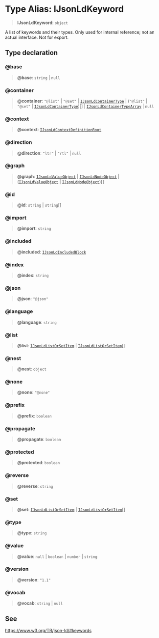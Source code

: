 # Type Alias: IJsonLdKeyword

> **IJsonLdKeyword**: `object`

A list of keywords and their types.
Only used for internal reference; not an actual interface.
Not for export.

## Type declaration

### @base

> **@base**: `string` \| `null`

### @container

> **@container**: `"@list"` \| `"@set"` \| [`IJsonLdContainerType`](IJsonLdContainerType.md) \| (`"@list"` \| `"@set"` \| [`IJsonLdContainerType`](IJsonLdContainerType.md))[] \| [`IJsonLdContainerTypeArray`](IJsonLdContainerTypeArray.md) \| `null`

### @context

> **@context**: [`IJsonLdContextDefinitionRoot`](IJsonLdContextDefinitionRoot.md)

### @direction

> **@direction**: `"ltr"` \| `"rtl"` \| `null`

### @graph

> **@graph**: [`IJsonLdValueObject`](IJsonLdValueObject.md) \| [`IJsonLdNodeObject`](../interfaces/IJsonLdNodeObject.md) \| ([`IJsonLdValueObject`](IJsonLdValueObject.md) \| [`IJsonLdNodeObject`](../interfaces/IJsonLdNodeObject.md))[]

### @id

> **@id**: `string` \| `string`[]

### @import

> **@import**: `string`

### @included

> **@included**: [`IJsonLdIncludedBlock`](IJsonLdIncludedBlock.md)

### @index

> **@index**: `string`

### @json

> **@json**: `"@json"`

### @language

> **@language**: `string`

### @list

> **@list**: [`IJsonLdListOrSetItem`](IJsonLdListOrSetItem.md) \| [`IJsonLdListOrSetItem`](IJsonLdListOrSetItem.md)[]

### @nest

> **@nest**: `object`

### @none

> **@none**: `"@none"`

### @prefix

> **@prefix**: `boolean`

### @propagate

> **@propagate**: `boolean`

### @protected

> **@protected**: `boolean`

### @reverse

> **@reverse**: `string`

### @set

> **@set**: [`IJsonLdListOrSetItem`](IJsonLdListOrSetItem.md) \| [`IJsonLdListOrSetItem`](IJsonLdListOrSetItem.md)[]

### @type

> **@type**: `string`

### @value

> **@value**: `null` \| `boolean` \| `number` \| `string`

### @version

> **@version**: `"1.1"`

### @vocab

> **@vocab**: `string` \| `null`

## See

https://www.w3.org/TR/json-ld/#keywords

